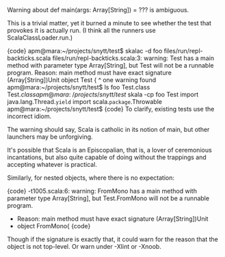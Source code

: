 
Warning about def main(args: Array[String]) = ??? is ambiguous.

This is a trivial matter, yet it burned a minute to see whether the test that provokes it is actually run.  (I think all the runners use ScalaClassLoader.run.)

{code}
apm@mara:~/projects/snytt/test$ skalac -d foo files/run/repl-backticks.scala
files/run/repl-backticks.scala:3: warning: Test has a main method with parameter type Array[String], but Test will not be a runnable program.
  Reason: main method must have exact signature (Array[String])Unit
object Test {
       ^
one warning found
apm@mara:~/projects/snytt/test$ ls foo
Test.class  Test$.class
apm@mara:~/projects/snytt/test$ skala -cp foo Test
import java.lang.Thread.`yield`
import scala.`package`.Throwable
apm@mara:~/projects/snytt/test$ 
{code}
To clarify, existing tests use the incorrect idiom.

The warning should say, Scala is catholic in its notion of main, but other launchers may be unforgiving.

It's possible that Scala is an Episcopalian, that is, a lover of ceremonious incantations, but also quite capable of doing without the trappings and accepting whatever is practical.

Similarly, for nested objects, where there is no expectation:

{code}
-t1005.scala:6: warning: FromMono has a main method with parameter type Array[String], but Test.FromMono will not be a runnable program.
-  Reason: main method must have exact signature (Array[String])Unit
-  object FromMono{
{code}

Though if the signature is exactly that, it could warn for the reason that the object is not top-level.  Or warn under -Xlint or -Xnoob.
